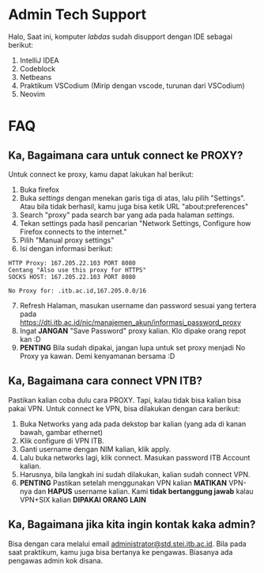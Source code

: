 # Admin Tech Support

Halo, Saat ini, komputer _labdas_ sudah disupport dengan IDE sebagai berikut:
1. IntelliJ IDEA
2. Codeblock
3. Netbeans
4. Praktikum VSCodium (Mirip dengan vscode, turunan dari VSCodium)
5. Neovim

# FAQ

## Ka, Bagaimana cara untuk connect ke PROXY?

Untuk connect ke proxy, kamu dapat lakukan hal berikut:
1. Buka firefox
2. Buka _settings_ dengan menekan garis tiga di atas, lalu pilih "Settings". Atau bila tidak berhasil, kamu juga bisa ketik URL "about:preferences"
3. Search "proxy" pada search bar yang ada pada halaman _settings_.
4. Tekan settings pada hasil pencarian "Network Settings, Configure how Firefox connects to the internet."
5. Pilih "Manual proxy settings"
6. Isi dengan informasi berikut:
```
HTTP Proxy: 167.205.22.103 PORT 8080
Centang "Also use this proxy for HTTPS"
SOCKS HOST: 167.205.22.103 PORT 8080

No Proxy for: .itb.ac.id,167.205.0.0/16
```
7. Refresh Halaman, masukan username dan password sesuai yang tertera pada https://dti.itb.ac.id/nic/manajemen_akun/informasi_password_proxy
8. Ingat **JANGAN** "Save Password" proxy kalian. Klo dipake orang repot kan :D
9. **PENTING** Bila sudah dipakai, jangan lupa untuk set proxy menjadi No Proxy ya kawan. Demi kenyamanan bersama :D

## Ka, Bagaimana cara connect VPN ITB?

Pastikan kalian coba dulu cara PROXY. Tapi, kalau tidak bisa kalian bisa pakai VPN. Untuk connect ke VPN, bisa dilakukan dengan cara berikut:
1. Buka Networks yang ada pada dekstop bar kalian (yang ada di kanan bawah, gambar ethernet)
2. Klik configure di VPN ITB.
3. Ganti username dengan NIM kalian, klik apply.
4. Lalu buka networks lagi, klik connect. Masukan password ITB Account kalian.
5. Harusnya, bila langkah ini sudah dilakukan, kalian sudah connect VPN.
6. **PENTING** Pastikan setelah menggunakan VPN kalian **MATIKAN** VPN-nya dan **HAPUS** username kalian. Kami **tidak bertanggung jawab** kalau VPN+SIX kalian **DIPAKAI ORANG LAIN**

## Ka, Bagaimana jika kita ingin kontak kaka admin?

Bisa dengan cara melalui email administrator@std.stei.itb.ac.id. Bila pada saat praktikum, kamu juga bisa bertanya ke pengawas. Biasanya ada pengawas admin kok disana.
